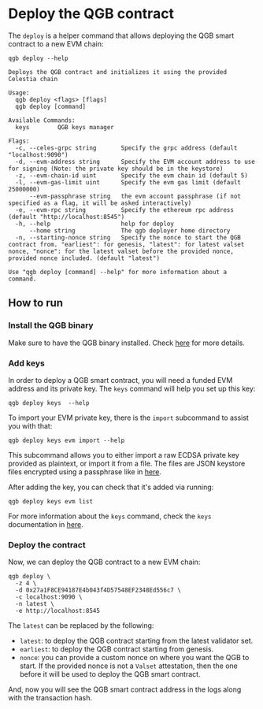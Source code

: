 # Deploy the QGB contract

<!-- markdownlint-disable MD013 -->

The `deploy` is a helper command that allows deploying the QGB smart contract to a new EVM chain:

```ssh
qgb deploy --help

Deploys the QGB contract and initializes it using the provided Celestia chain

Usage:
  qgb deploy <flags> [flags]
  qgb deploy [command]

Available Commands:
  keys        QGB keys manager

Flags:
  -c, --celes-grpc string       Specify the grpc address (default "localhost:9090")
  -d, --evm-address string      Specify the EVM account address to use for signing (Note: the private key should be in the keystore)
  -z, --evm-chain-id uint       Specify the evm chain id (default 5)
  -l, --evm-gas-limit uint      Specify the evm gas limit (default 25000000)
      --evm-passphrase string   the evm account passphrase (if not specified as a flag, it will be asked interactively)
  -e, --evm-rpc string          Specify the ethereum rpc address (default "http://localhost:8545")
  -h, --help                    help for deploy
      --home string             The qgb deployer home directory
  -n, --starting-nonce string   Specify the nonce to start the QGB contract from. "earliest": for genesis, "latest": for latest valset nonce, "nonce": for the latest valset before the provided nonce, provided nonce included. (default "latest")

Use "qgb deploy [command] --help" for more information about a command.
```

## How to run

### Install the QGB binary

Make sure to have the QGB binary installed. Check [here](https://github.com/celestiaorg/orchestrator-relayer/blob/main/README.md) for more details.

### Add keys

In order to deploy a QGB smart contract, you will need a funded EVM address and its private key. The `keys` command will help you set up this key:

```ssh
qgb deploy keys  --help
```

To import your EVM private key, there is the `import` subcommand to assist you with that:

```ssh
qgb deploy keys evm import --help
```

This subcommand allows you to either import a raw ECDSA private key provided as plaintext, or import it from a file. The files are JSON keystore files encrypted using a passphrase like in [here](https://geth.ethereum.org/docs/developers/dapp-developer/native-accounts).

After adding the key, you can check that it's added via running:

```ssh
qgb deploy keys evm list
```

For more information about the `keys` command, check the `keys` documentation in [here](https://github.com/celestiaorg/orchestrator-relayer/blob/main/docs/keys.md).

### Deploy the contract

Now, we can deploy the QGB contract to a new EVM chain:

```ssh
qgb deploy \
  -z 4 \
  -d 0x27a1F8CE94187E4b043f4D57548EF2348Ed556c7 \
  -c localhost:9090 \
  -n latest \
  -e http://localhost:8545
```

The `latest` can be replaced by the following:

- `latest`: to deploy the QGB contract starting from the latest validator set.
- `earliest`: to deploy the QGB contract starting from genesis.
- `nonce`: you can provide a custom nonce on where you want the QGB to start. If the provided nonce is not a `Valset` attestation, then the one before it will be used to deploy the QGB smart contract.

And, now you will see the QGB smart contract address in the logs along with the transaction hash.
